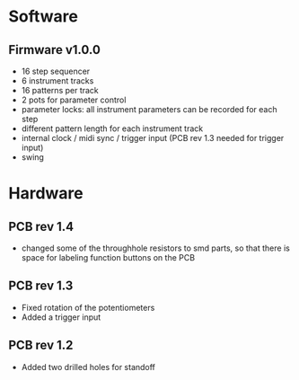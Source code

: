 # Software
## Firmware v1.0.0
* 16 step sequencer
* 6 instrument tracks
* 16 patterns per track
* 2 pots for parameter control
* parameter locks: all instrument parameters can be recorded for each step
* different pattern length for each instrument track
* internal clock / midi sync / trigger input (PCB rev 1.3 needed for trigger input)
* swing

# Hardware
## PCB rev 1.4
* changed some of the throughhole resistors to smd parts, so that there is space for labeling function buttons on the PCB

## PCB rev 1.3
* Fixed rotation of the potentiometers
* Added a trigger input

## PCB rev 1.2
* Added two drilled holes for standoff
